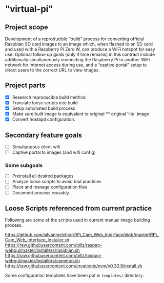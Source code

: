 # "virtual-pi"

## Project scope

Development of a reproducible “build” process for converting official Raspbian SD card
images to an image which, when flashed to an SD card and used with a Raspberry Pi Zero W,
can produce a WiFi hotspot for easy use. Optional follow-up goals (only if time remains) in this
contract include additionally simultaneously connecting the Raspberry Pi to another WiFi
network for internet access during use, and a “captive portal” setup to direct users to the correct
URL to view images.

## Project parts

 - [x] Research reproducible build method
 - [x] Translate loose scripts into build
 - [x] Setup automated build process
 - [x] Make sure built image is equivalent to original ** original 'lite' image
 - [x] Convert hostapd configuration.

## Secondary feature goals

 - [ ] Simultaneous client wifi
 - [ ] Captive portal to images (and wifi config)

### Some subgoals

 - [ ] Preinstall all desired packages
 - [ ] Analyze loose scripts to avoid bad practices
 - [ ] Place and manage configuration files
 - [ ] Document process reusably

## Loose Scripts referenced from current practice

Following are some of the scripts used in current manual image building process.

https://github.com/silvanmelchior/RPi_Cam_Web_Interface/blob/master/RPi_Cam_Web_Interface_Installer.sh
https://raw.githubusercontent.com/billz/raspap-webgui/master/installers/raspbian.sh
https://raw.githubusercontent.com/billz/raspap-webgui/master/installers/common.sh
https://raw.githubusercontent.com/creationix/nvm/v0.33.8/install.sh

Some configuration templates have been put in `templates/` directory.
